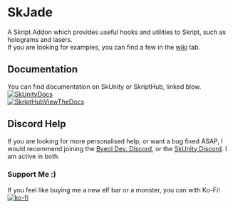 # SkJade
A Skript Addon which provides useful hooks and utilities to Skript, such as holograms and lasers.  
If you are looking for examples, you can find a few in the [wiki](https://www.github.com/Ankoki/SkJade/wiki) tab.

## Documentation

You can find documentation on SkUnity or SkriptHub, linked blow.  
[![SkUnityDocs](https://skunity.com/branding/buttons/get_on_docs_4.png)](https://docs.skunity.com/syntax/search/from:skjade)  
[![SkriptHubViewTheDocs](http://skripthub.net/static/addon/ViewTheDocsButton.png)](http://skripthub.net/docs/?addon=SkJade)

## Discord Help
If you are looking for more personalised help, or want a bug fixed ASAP, I would recommend joining the [Byeol 
 Dev. Discord](https://discord.gg/3RWFg2xDBF), or the [SkUnity Discord](https://discord.gg/Skript). I am active in both.

### Support Me :)  
If you feel like buying me a new elf bar or a monster, you can with Ko-Fi!  
[![ko-fi](https://ko-fi.com/img/githubbutton_sm.svg)](https://ko-fi.com/F2F6F9PEW)